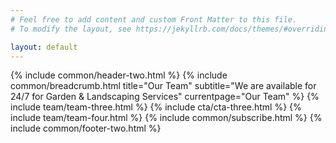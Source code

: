 ```yaml
---
# Feel free to add content and custom Front Matter to this file.
# To modify the layout, see https://jekyllrb.com/docs/themes/#overriding-theme-defaults

layout: default
---
```


{% include common/header-two.html %}
{% include common/breadcrumb.html title="Our Team"  subtitle="We are available for 24/7 for Garden & Landscaping Services" currentpage="Our Team" %}
{% include team/team-three.html %}
{% include cta/cta-three.html %}
{% include team/team-four.html %}
{% include common/subscribe.html %}
{% include common/footer-two.html %}